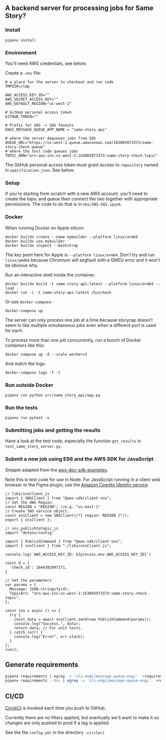 ## A backend server for processing jobs for Same Story?

### Install

`pipenv install`

### Environment

You'll need AWS credentials, see below.

Create a `.env` file:
```
# a place for the server to checkout and run code
TMPDIR=/tmp

AWS_ACCESS_KEY_ID=""
AWS_SECRET_ACCESS_KEY=""
AWS_DEFAULT_REGION="us-west-2"

# GitHub personal access token
GITHUB_TOKEN=""

# Prefix for SNS -> SQS fanouts
ENGI_MESSAGE_QUEUE_APP_NAME = "same-story-api"

# where the server dequeues jobs from SQS
QUEUE_URL="https://us-west-2.queue.amazonaws.com/163803973373/same-story-check-queue"
# where the test code queues jobs 
TOPIC_ARN="arn:aws:sns:us-west-2:163803973373:same-story-check-topic"
```

The GitHub personal access token must grant access to `repository` named in
`specification.json`. See below.

### Setup

If you're starting from scratch with a new AWS account, you'll need to create
the topic and queue then connect the two together with appropriate permissions.
The code to do that is in `nbs/SNS-SQS.ipynb`.

### Docker

When running Docker on Apple silicon:

```
docker buildx create --name mybuilder --platform linux/arm64
docker buildx use mybuilder
docker buildx inspect --bootstrap
```

The key point here for Apple is `--platform linux/arm64`. Don't try and run
`linux/amd64` because Chromium will segfault with a QMEU error and it won't be
obvious why.

Run an interactive shell inside the container:

```
docker buildx build -t same-story-api:latest --platform linux/arm64 --load .
docker run -i -t same-story-api:latest /bin/bash
```

Or use `docker-compose`:

`docker-compose up`

The server can only process one job at a time because storycap doesn't seem to
like multiple simultaneous jobs even when a different port is used for each.

To process more than one job concurrently, run a bunch of Docker containers like
this:

```
docker compose up -d --scale worker=3
```

And watch the logs:

```
docker-compose logs -f -t
```

### Run outside Docker

```
pipenv run python src/same_story_api/app.py
```

### Run the tests

```
pipenv run pytest -v 
```

### Submitting jobs and getting the results

Have a look at the test code, especially the function `get_results` in `test_same_story_server.py`.

### Submit a new job using ES6 and the AWS SDK for JavaScript

Snippet adapted from the
[aws-doc-sdk-examples](https://github.com/awsdocs/aws-doc-sdk-examples/blob/main/javascript/example_code/sns/sns_publishtotopic.js).

Note this is test code for use in Node. For JavaScript running in a client web
browser or the Figma plugin, use the [Amazon Cognito Identity
service](https://docs.aws.amazon.com/AWSJavaScriptSDK/latest/AWS/CognitoIdentityCredentials.html).

```
// libs/snsClient.js
import { SNSClient } from "@aws-sdk/client-sns";
// Set the AWS Region.
const REGION = "REGION"; //e.g. "us-east-1"
// Create SNS service object.
const snsClient = new SNSClient(/*{ region: REGION }*/);
export { snsClient };
```

```
// sns_publishtotopic.js
import "dotenv/config"

import { PublishCommand } from "@aws-sdk/client-sns";
import { snsClient } from "./libs/snsClient.js";

console.log(`AWS_ACCESS_KEY_ID: ${process.env.AWS_ACCESS_KEY_ID}`)

const d = {
  'check_id': 1644302997171,
}

// Set the parameters
var params = {
  Message: JSON.stringify(d),
  TopicArn: "arn:aws:sns:us-west-2:163803973373:same-story-check-topic",
};

const run = async () => {
  try {
    const data = await snsClient.send(new PublishCommand(params));
    console.log("Success.", data);
    return data; // For unit tests.
  } catch (err) {
    console.log("Error", err.stack);
  }
};
run();
```

## Generate requirements 

```bash
pipenv requirements | egrep -v 'cli-engi|message-queue-engi'  >requirements.txt
pipenv requirements --dev | egrep -v 'cli-engi|message-queue-engi'  >requirements-dev.txt
```

## CI/CD

[CircleCI](https://app.circleci.com/pipelines/github/engi-network/same-story-api) is invoked each time you push to GitHub.

Currently there are no filters applied, but eventually we'll want to make it so
changes are only pushed to prod if a tag is applied.

See the file `config.yml` in the directory `.circleci`